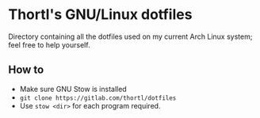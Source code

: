 # Thortl's GNU/Linux dotfiles

Directory containing all the dotfiles used on my current Arch Linux system; feel free to help yourself.

## How to

- Make sure GNU Stow is installed
- `git clone https://gitlab.com/thortl/dotfiles`
- Use `stow <dir>` for each program required.
